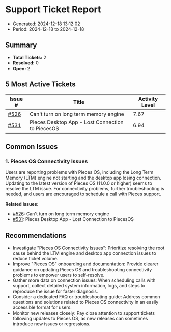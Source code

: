 # Support Ticket Report
- Generated: 2024-12-18 13:12:02
- Period: 2024-12-18 to 2024-12-18

## Summary
- **Total Tickets:** 2
- **Resolved:** 0
- **Open:** 2

## 5 Most Active Tickets
| Issue # | Title | Activity Level |
|---------|-------|----------------|
| [#526](https://github.com/pieces-app/support/issues/526) | Can't turn on long term memory engine | 7.67 |
| [#531](https://github.com/pieces-app/support/issues/531) | Pieces Desktop App - Lost Connection to PiecesOS | 6.94 |

## Common Issues
### 1. Pieces OS Connectivity Issues
Users are reporting problems with Pieces OS, including the Long Term Memory (LTM) engine not starting and the desktop app losing connection.  Updating to the latest version of Pieces OS (11.0.0 or higher) seems to resolve the LTM issue.  For connectivity problems, further troubleshooting is needed, and users are encouraged to schedule a call with Pieces support.

**Related Issues:**
- [#526](https://github.com/pieces-app/support/issues/526): Can't turn on long term memory engine
- [#531](https://github.com/pieces-app/support/issues/531): Pieces Desktop App - Lost Connection to PiecesOS


## Recommendations
- Investigate "Pieces OS Connectivity Issues": Prioritize resolving the root cause behind the LTM engine and desktop app connection issues to reduce ticket volume.
- Improve "Pieces OS" onboarding and documentation: Provide clearer guidance on updating Pieces OS and troubleshooting connectivity problems to empower users to self-resolve.
- Gather more data on connection issues: When scheduling calls with support, collect detailed system information, logs, and steps to reproduce the issue for faster diagnosis.
- Consider a dedicated FAQ or troubleshooting guide: Address common questions and solutions related to Pieces OS connectivity in an easily accessible format for users.
- Monitor new releases closely: Pay close attention to support tickets following updates to Pieces OS, as new releases can sometimes introduce new issues or regressions.
